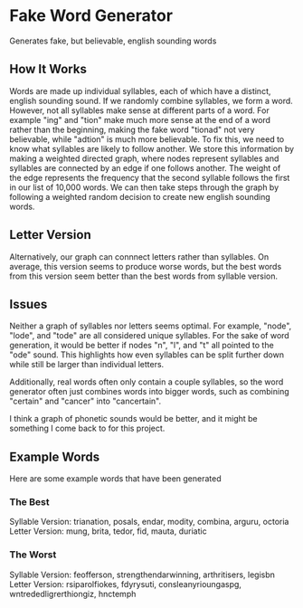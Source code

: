 # Fake Word Generator
Generates fake, but believable, english sounding words

## How It Works
Words are made up individual syllables, each of which have a distinct, english sounding sound. If we randomly combine syllables, we form a word. However, not all syllables make sense
at different parts of a word. For example "ing" and "tion" make much more sense at the end of a word rather than the beginning, making the fake word "tionad" not very believable,
while "adtion" is much more believable. To fix this, we need to know what syllables are likely to follow another. We store this information by making a weighted directed graph, 
where nodes represent syllables and syllables are connected by an edge if one follows another. The weight of the edge represents the frequency that the second syllable follows the first
in our list of 10,000 words. We can then take steps through the graph by following a weighted random decision to create new english sounding words.

## Letter Version
Alternatively, our graph can connnect letters rather than syllables. On average, this version seems to produce worse words, but the best words from this version seem better than
the best words from syllable version.

## Issues
Neither a graph of syllables nor letters seems optimal. For example, "node", "lode", and "tode" are all considered unique syllables. For the sake of word generation, it would be better
if nodes "n", "l", and "t" all pointed to the "ode" sound. This highlights how even syllables can be split further down while still be larger than individual letters. 

Additionally, real words often only contain a couple syllables, so the word generator often just combines words into bigger words, such as combining "certain" and "cancer" into "cancertain".

I think a graph of phonetic sounds would be better, and it might be something I come back to for this project.

## Example Words
Here are some example words that have been generated

### The Best
Syllable Version: trianation, posals, endar, modity, combina, arguru, octoria   
Letter Version: mung, brita, tedor, fid, mauta, duriatic

### The Worst
Syllable Version: feofferson, strengthendarwinning, arthritisers, legisbn    
Letter Version: rsiparolfiokes, fdyrysuti, consleanyrioungaspg, wntrededligrerthiongiz, hnctemph
